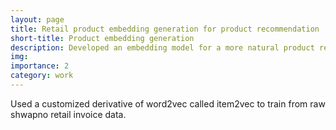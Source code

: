 ```yaml
---
layout: page
title: Retail product embedding generation for product recommendation
short-title: Product embedding generation
description: Developed an embedding model for a more natural product recommendation and filtering. 
img: 
importance: 2
category: work
---
```


Used a customized derivative of word2vec called item2vec to train from raw shwapno retail invoice data.


